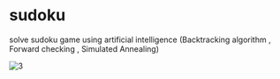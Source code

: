 # sudoku
solve sudoku game using artificial intelligence (Backtracking algorithm , Forward checking , Simulated Annealing)

![3](https://user-images.githubusercontent.com/52629547/72673942-f1ca9880-3a81-11ea-9279-87ea006ac6ea.PNG)
